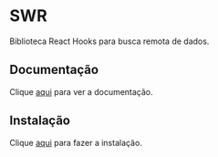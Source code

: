 # SWR

Biblioteca React Hooks para busca remota de dados.

## Documentação

Clique [aqui](https://github.com/zeit/swr) para ver a documentação.

## Instalação

Clique [aqui](https://www.npmjs.com/package/swr) para fazer a instalação.